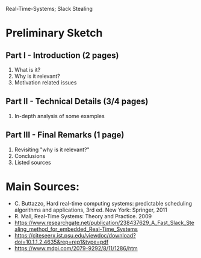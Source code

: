 Real-Time-Systems; Slack Stealing


# Preliminary Sketch

## Part I - Introduction (2 pages)
1. What is it?
2. Why is it relevant?
3. Motivation related issues

## Part II - Technical Details (3/4 pages)
1. In-depth analysis of some examples

## Part III - Final Remarks (1 page)
1. Revisiting "why is it relevant?"
2. Conclusions
3. Listed sources


# Main Sources:
- C. Buttazzo, Hard real-time computing systems: predictable scheduling algorithms and applications, 3rd ed. New York: Springer, 2011
- R. Mall, Real-Time Systems: Theory and Practice. 2009
- https://www.researchgate.net/publication/238437629_A_Fast_Slack_Stealing_method_for_embedded_Real-Time_Systems
- https://citeseerx.ist.psu.edu/viewdoc/download?doi=10.1.1.2.4635&rep=rep1&type=pdf
- https://www.mdpi.com/2079-9292/8/11/1286/htm
